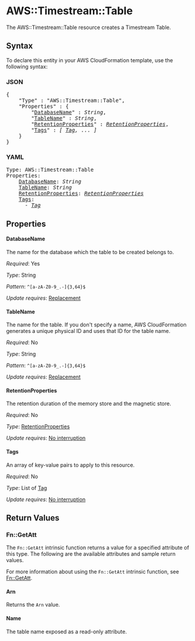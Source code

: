 # AWS::Timestream::Table

The AWS::Timestream::Table resource creates a Timestream Table.

## Syntax

To declare this entity in your AWS CloudFormation template, use the following syntax:

### JSON

<pre>
{
    "Type" : "AWS::Timestream::Table",
    "Properties" : {
        "<a href="#databasename" title="DatabaseName">DatabaseName</a>" : <i>String</i>,
        "<a href="#tablename" title="TableName">TableName</a>" : <i>String</i>,
        "<a href="#retentionproperties" title="RetentionProperties">RetentionProperties</a>" : <i><a href="retentionproperties.md">RetentionProperties</a></i>,
        "<a href="#tags" title="Tags">Tags</a>" : <i>[ <a href="tag.md">Tag</a>, ... ]</i>
    }
}
</pre>

### YAML

<pre>
Type: AWS::Timestream::Table
Properties:
    <a href="#databasename" title="DatabaseName">DatabaseName</a>: <i>String</i>
    <a href="#tablename" title="TableName">TableName</a>: <i>String</i>
    <a href="#retentionproperties" title="RetentionProperties">RetentionProperties</a>: <i><a href="retentionproperties.md">RetentionProperties</a></i>
    <a href="#tags" title="Tags">Tags</a>: <i>
      - <a href="tag.md">Tag</a></i>
</pre>

## Properties

#### DatabaseName

The name for the database which the table to be created belongs to.

_Required_: Yes

_Type_: String

_Pattern_: <code>^[a-zA-Z0-9_.-]{3,64}$</code>

_Update requires_: [Replacement](https://docs.aws.amazon.com/AWSCloudFormation/latest/UserGuide/using-cfn-updating-stacks-update-behaviors.html#update-replacement)

#### TableName

The name for the table. If you don't specify a name, AWS CloudFormation generates a unique physical ID and uses that ID for the table name.

_Required_: No

_Type_: String

_Pattern_: <code>^[a-zA-Z0-9_.-]{3,64}$</code>

_Update requires_: [Replacement](https://docs.aws.amazon.com/AWSCloudFormation/latest/UserGuide/using-cfn-updating-stacks-update-behaviors.html#update-replacement)

#### RetentionProperties

The retention duration of the memory store and the magnetic store.

_Required_: No

_Type_: <a href="retentionproperties.md">RetentionProperties</a>

_Update requires_: [No interruption](https://docs.aws.amazon.com/AWSCloudFormation/latest/UserGuide/using-cfn-updating-stacks-update-behaviors.html#update-no-interrupt)

#### Tags

An array of key-value pairs to apply to this resource.

_Required_: No

_Type_: List of <a href="tag.md">Tag</a>

_Update requires_: [No interruption](https://docs.aws.amazon.com/AWSCloudFormation/latest/UserGuide/using-cfn-updating-stacks-update-behaviors.html#update-no-interrupt)

## Return Values

### Fn::GetAtt

The `Fn::GetAtt` intrinsic function returns a value for a specified attribute of this type. The following are the available attributes and sample return values.

For more information about using the `Fn::GetAtt` intrinsic function, see [Fn::GetAtt](https://docs.aws.amazon.com/AWSCloudFormation/latest/UserGuide/intrinsic-function-reference-getatt.html).

#### Arn

Returns the <code>Arn</code> value.

#### Name

The table name exposed as a read-only attribute.

